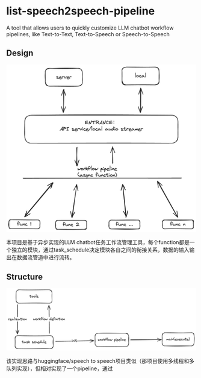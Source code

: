 # list-speech2speech-pipeline

A tool that allows users to quickly customize LLM chatbot workflow pipelines, like Text-to-Text, Text-to-Speech or Speech-to-Speech

## Design

![pipeline structure](./docs/img/pipeline%20structure.png)

本项目是基于异步实现的LLM chatbot任务工作流管理工具，每个function都是一个独立的模块，通过task_schedule决定模块各自之间的衔接关系，数据的输入输出在数据流管道中进行流转。

## Structure

![pipeline structure](./docs/img/pipeline%20function%20implementation.png)




该实现思路与huggingface/speech to speech项目类似（那项目使用多线程和多队列实现），但相对实现了一个pipeline，通过